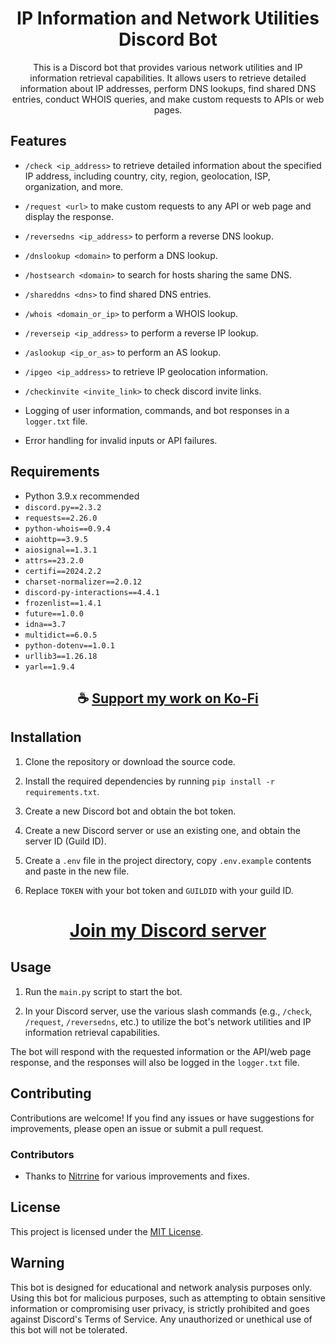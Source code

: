<div align="center">

# IP Information and Network Utilities Discord Bot

This is a Discord bot that provides various network utilities and IP information retrieval capabilities. It allows users to retrieve detailed information about IP addresses, perform DNS lookups, find shared DNS entries, conduct WHOIS queries, and make custom requests to APIs or web pages.

</div>

## Features

- `/check <ip_address>` to retrieve detailed information about the specified IP address, including country, city, region, geolocation, ISP, organization, and more.

- `/request <url>` to make custom requests to any API or web page and display the response.

- `/reversedns <ip_address>` to perform a reverse DNS lookup.

- `/dnslookup <domain>` to perform a DNS lookup.

- `/hostsearch <domain>` to search for hosts sharing the same DNS.

- `/shareddns <dns>` to find shared DNS entries.

- `/whois <domain_or_ip>` to perform a WHOIS lookup.

- `/reverseip <ip_address>` to perform a reverse IP lookup.

- `/aslookup <ip_or_as>` to perform an AS lookup.

- `/ipgeo <ip_address>` to retrieve IP geolocation information.

- `/checkinvite <invite_link>` to check discord invite links.

- Logging of user information, commands, and bot responses in a `logger.txt` file.

- Error handling for invalid inputs or API failures.

## Requirements

- Python 3.9.x recommended
- `discord.py==2.3.2`
- `requests==2.26.0`
- `python-whois==0.9.4`
- `aiohttp==3.9.5`
- `aiosignal==1.3.1`
- `attrs==23.2.0`
- `certifi==2024.2.2`
- `charset-normalizer==2.0.12`
- `discord-py-interactions==4.4.1`
- `frozenlist==1.4.1`
- `future==1.0.0`
- `idna==3.7`
- `multidict==6.0.5`
- `python-dotenv==1.0.1`
- `urllib3==1.26.18`
- `yarl==1.9.4`

<div align="center">

## ☕ [Support my work on Ko-Fi](https://ko-fi.com/thatsinewave)

</div>

## Installation

1. Clone the repository or download the source code.

2. Install the required dependencies by running `pip install -r requirements.txt`.

3. Create a new Discord bot and obtain the bot token.

4. Create a new Discord server or use an existing one, and obtain the server ID (Guild ID).

5. Create a `.env` file in the project directory, copy `.env.example` contents and paste in the new file.

6. Replace `TOKEN` with your bot token and `GUILDID` with your guild ID.

<div align="center">

# [Join my Discord server](https://discord.gg/2nHHHBWNDw)

</div>

## Usage

1. Run the `main.py` script to start the bot.

2. In your Discord server, use the various slash commands (e.g., `/check`, `/request`, `/reversedns`, etc.) to utilize the bot's network utilities and IP information retrieval capabilities.

The bot will respond with the requested information or the API/web page response, and the responses will also be logged in the `logger.txt` file.

## Contributing

Contributions are welcome! If you find any issues or have suggestions for improvements, please open an issue or submit a pull request.

### Contributors

- Thanks to [Nitrrine](https://github.com/Nitrrine) for various improvements and fixes.

## License

This project is licensed under the [MIT License](LICENSE).

## Warning

This bot is designed for educational and network analysis purposes only. Using this bot for malicious purposes, such as attempting to obtain sensitive information or compromising user privacy, is strictly prohibited and goes against Discord's Terms of Service. Any unauthorized or unethical use of this bot will not be tolerated.
